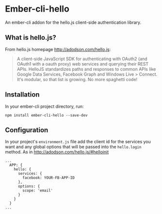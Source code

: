 # Ember-cli-hello
An ember-cli addon for the hello.js client-side authentication library.

## What is hello.js?

From hello.js homepage http://adodson.com/hello.js:

> A client-side JavaScript SDK for authenticating with OAuth2 (and OAuth1 with a oauth proxy) web services and querying their
> REST APIs. HelloJS standardizes paths and responses to common APIs like Google Data Services, Facebook Graph and Windows Live > Connect. It's modular, so that list is growing. No more spaghetti code!

## Installation

In your ember-cli project directory, run:

`npm install ember-cli-hello --save-dev`

## Configuration

In your project's `environment.js` file add the client id for the services you want and any global options that will be passed into the `hello.login` method. As in http://adodson.com/hello.js/#helloinit

```
...
  APP: {
    hello: {
      services: {
        facebook: YOUR-FB-APP-ID
      },
      options: {
        scope: 'email'
      }
    }
  }
...
```


